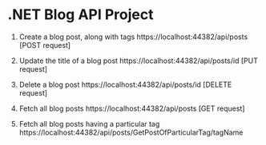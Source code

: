 # .NET Blog API Project

1) Create a blog post, along with tags
https://localhost:44382/api/posts [POST request]

2) Update the title of a blog post
https://localhost:44382/api/posts/id [PUT request]

3) Delete a blog post
https://localhost:44382/api/posts/id [DELETE request]

4) Fetch all blog posts
https://localhost:44382/api/posts [GET request]

5) Fetch all blog posts having a particular tag
https://localhost:44382/api/posts/GetPostOfParticularTag/tagName








